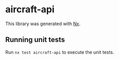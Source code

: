 # aircraft-api

This library was generated with [Nx](https://nx.dev).

## Running unit tests

Run `nx test aircraft-api` to execute the unit tests.
